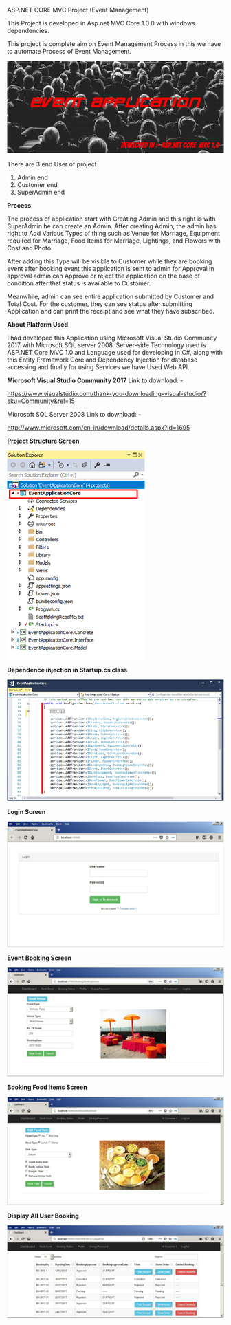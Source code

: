 ASP.NET CORE MVC Project (Event Management)

This Project is developed in Asp.net MVC Core 1.0.0 with windows dependencies.

This project is complete aim on Event Management Process in this we have to automate Process of Event Management.

![Banner](https://github.com/rajibsahani29/ASP.NET-CORE-MVC-Project-Event-Management/blob/master/image001.png?raw=true "Banner")

There are 3 end User of project 
1)	Admin end
2)	Customer end
3)	SuperAdmin end

<b>Process</b>

The process of application start with Creating Admin and this right is with SuperAdmin he can create an Admin.
After creating Admin, the admin has right to Add Various Types of thing such as Venue for Marriage, Equipment required for 
Marriage, Food Items for Marriage, Lightings, and Flowers with Cost and Photo. 

After adding this Type will be visible to Customer while they are booking event after booking event this application 
is sent to admin for Approval in approval admin can Approve or reject the application on the base of condition after 
that status is available to Customer. 

Meanwhile, admin can see entire application submitted by Customer and Total Cost. 
For the customer, they can see status after submitting Application and can print the receipt and see what they have subscribed. 

<b>About Platform Used</b>

I had developed this Application using Microsoft Visual Studio Community 2017 with Microsoft SQL server 2008.
Server-side Technology used is ASP.NET Core MVC 1.0 and Language used for developing in C#, along with this Entity Framework Core
and Dependency Injection for database accessing and finally for using Services we have Used Web API.

<b>Microsoft Visual Studio Community 2017</b>
Link to download: - 

https://www.visualstudio.com/thank-you-downloading-visual-studio/?sku=Community&rel=15 
 
Microsoft SQL Server 2008
Link to download: - 

http://www.microsoft.com/en-in/download/details.aspx?id=1695 

<b>Project Structure Screen</b>

![Project Structure Screen](https://github.com/rajibsahani29/ASP.NET-CORE-MVC-Project-Event-Management/blob/master/image021.png?raw=true "Project Structure Screen")


<b>Dependence injection in Startup.cs class</b>

![Dependence injection](https://github.com/rajibsahani29/ASP.NET-CORE-MVC-Project-Event-Management/blob/master/image030.png?raw=true "Dependence injection")


<b>Login Screen</b>

![Login Screen](https://github.com/rajibsahani29/ASP.NET-CORE-MVC-Project-Event-Management/blob/master/image032.jpg?raw=true "Login Screen")

<b>Event Booking Screen</b>

![Event Booking Screen](https://github.com/rajibsahani29/ASP.NET-CORE-MVC-Project-Event-Management/blob/master/image053.jpg?raw=true "Event Booking Screen")

<b>Booking Food Items Screen</b>

![Booking Food Items](https://github.com/rajibsahani29/ASP.NET-CORE-MVC-Project-Event-Management/blob/master/image056.jpg?raw=true "Booking Food Items")

<b>Display All User Booking</b>

![Display All User Booking](https://github.com/rajibsahani29/ASP.NET-CORE-MVC-Project-Event-Management/blob/master/image059.jpg?raw=true "Display All User Booking")




